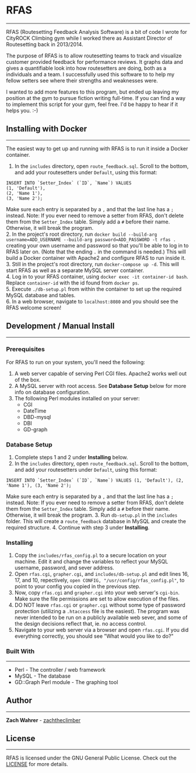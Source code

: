 # RFAS
---
RFAS (Routesetting Feedback Analysis Software) is a bit of code I wrote for CityROCK Climbing gym while I worked there as Assistant Director of Routesetting back in 2013/2014.

The purpose of RFAS is to allow routesetting teams to track and visualize customer provided feedback for performance reviews. It graphs data and gives a quantifiable look into how routesetters are doing, both as a individuals and a team. I successfully used this software to to help my fellow setters see where their strengths and weaknesses were.

I wanted to add more features to this program, but ended up leaving my position at the gym to pursue fiction writing full-time. If you can find a way to implement this script for your gym, feel free. I'd be happy to hear if it helps you. :-)


## Installing with Docker
---
The easiest way to get up and running with RFAS is to run it inside a Docker container.
1. In the `includes` directory, open `route_feedback.sql`. Scroll to the bottom, and add your routesetters under `Default`, using this format:

```
INSERT INTO `Setter_Index` (`ID`, `Name`) VALUES
(1, 'Default'),
(2, 'Name 1'),
(3, 'Name 2');
```

Make sure each entry is separated by a `,` and that the last line has a `;` instead. Note: If you ever need to remove a setter from RFAS, don't delete them from the `Setter_Index` table. Simply add a `#` before their name. Otherwise, it will break the program.  
2. In the project's root directory, run `docker build --build-arg username=ADD_USERNAME --build-arg password=ADD_PASSWORD -t rfas .` creating your own username and password so that you'll be able to log in to RFAS later on. (Note that the ending `.` in the command is needed.) This will build a Docker container with Apache2 and configure RFAS to run inside it.  
3. Still in the project's root directory, run `docker-compose up -d`. This will start RFAS as well as a separate MySQL server container.  
4. Log in to your RFAS container, using `docker exec -it container-id bash`. Replace `container-id` with the id found from `docker ps`.  
5. Execute `./db-setup.pl` from within the container to set up the required MySQL database and tables.  
6. In a web browser, navigate to `localhost:8080` and you should see the RFAS welcome screen!


## Development / Manual Install
---

### Prerequisites
For RFAS to run on your system, you'll need the following:
1. A web server capable of serving Perl CGI files. Apache2 works well out of the box.
2. A MySQL server with root access. See **Database Setup** below for more info on database configuration.
3. The following Perl modules installed on your server:
    * CGI
    * DateTime
    * DBD-mysql
    * DBI
    * GD-graph

### Database Setup
1. Complete steps 1 and 2 under **Installing** below.
2. In the `includes` directory, open `route_feedback.sql`. Scroll to the bottom, and add your routesetters under `Default`, using this format:

```INSERT INTO `Setter_Index` (`ID`, `Name`) VALUES
(1, 'Default'),
(2, 'Name 1'),
(3, 'Name 2');```

Make sure each entry is separated by a `,` and that the last line has a `;` instead.
Note: If you ever need to remove a setter from RFAS, don't delete them from the `Setter_Index` table. Simply add a `#` before their name. Otherwise, it will break the program.
3. Run `db-setup.pl` in the `includes` folder. This will create a `route_feedback` database in MySQL and create the required structure.
4. Continue with step 3 under **Installing**.

### Installing
1. Copy the `includes/rfas_config.pl` to a secure location on  your machine. Edit it and change the variables to reflect your MySQL username, password, and sever address.
2. Open `rfas.cgi`, `grapher.cgi`, and `includes/db-setup.pl` and edit lines 16, 17, and 10, repectively, `open CONFIG, "/usr/config/rfas_config.pl"`, to point to your config you copied in the previous step.
3. Now, copy `rfas.cgi` and `grapher.cgi` into your web server's `cgi-bin`. Make sure the file permissions are set to allow execution of the files.
4. DO NOT leave `rfas.cgi` or `grapher.cgi` without some type of password protection (utilizing a `.htaccess` file is the easiest). The program was never intended to be run on a publicly available web sever, and some of the design decisions reflect that, ie. no access control.
5. Navigate to your web server via a browser and open `rfas.cgi`. If you did everything correctly, you should see "What would you like to do?"

### Built With
---
* Perl - The controller / web framework
* MySQL - The database
* GD::Graph Perl module - The graphing tool

## Author
---
**Zach Wahrer** - [zachtheclimber](https://github.com/zachtheclimber)

## License
---
RFAS is licensed under the GNU General Public License. Check out the [LICENSE](LICENSE) for more details.
